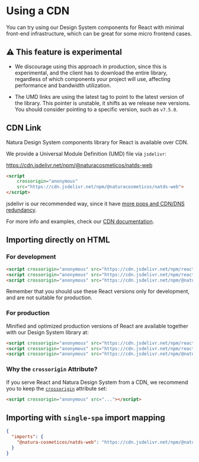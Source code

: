 # Using a CDN

You can try using our Design System components for React with minimal front-end infrastructure,
which can be great for some micro frontend cases.

## ⚠️ This feature is experimental

* We discourage using this approach in production, since this is experimental, and the client has to download the
entire library, regardless of which components your project will use, affecting performance and bandwidth utilization.

* The UMD links are using the latest tag to point to the latest version of the library.
This pointer is unstable, it shifts as we release new versions.
You should consider pointing to a specific version, such as `v7.5.0`.

## CDN Link

Natura Design System components library for React is available over CDN.

We provide a Universal Module Definition (UMD) file via `jsdelivr`:

https://cdn.jsdelivr.net/npm/@naturacosmeticos/natds-web

```html
<script
    crossorigin="anonymous"
    src="https://cdn.jsdelivr.net/npm/@naturacosmeticos/natds-web">
</script>
```

jsdelivr is our recommended way, since it have [more pops and CDN/DNS redundancy](https://www.jsdelivr.com/network).

For more info and examples, check our [CDN documentation](./docs/cdn-links.md).

## Importing directly on HTML

### For development

```html
<script crossorigin="anonymous" src="https://cdn.jsdelivr.net/npm/react/umd/react.development.min.js"></script>
<script crossorigin="anonymous" src="https://cdn.jsdelivr.net/npm/react-dom/umd/react-dom.development.min.js"></script>
<script crossorigin="anonymous" src="https://cdn.jsdelivr.net/npm/@naturacosmeticos/natds-web"></script>
```

Remember that you should use these React versions only for development, and are not suitable for production.

### For production

Minified and optimized production versions of React are available together with our Design System library at:

```html
<script crossorigin="anonymous" src="https://cdn.jsdelivr.net/npm/react/umd/react.production.min.js"></script>
<script crossorigin="anonymous" src="https://cdn.jsdelivr.net/npm/react-dom/umd/react-dom.production.min.js"></script>
<script crossorigin="anonymous" src="https://cdn.jsdelivr.net/npm/@naturacosmeticos/natds-web"></script>
```

### Why the `crossorigin` Attribute?

If you serve React and Natura Design System from a CDN, we recommend you to keep the
[`crossorigin`](https://developer.mozilla.org/en-US/docs/Web/HTML/Attributes/crossorigin) attribute set:

```html
<script crossorigin="anonymous" src="..."></script>
```

## Importing with `single-spa` import mapping

```json
{
  "imports": {
    "@natura-cosmeticos/natds-web": "https://cdn.jsdelivr.net/npm/@naturacosmeticos/natds-web/dist/umd/index.js"
  }
}
```
